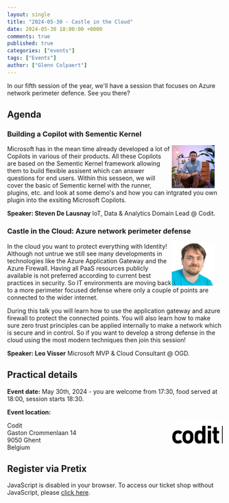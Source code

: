 ```yaml
---
layout: single
title: "2024-05-30 - Castle in the Cloud"
date: 2024-05-30 18:00:00 +0000
comments: true
published: true
categories: ["events"]
tags: ["Events"]
author: ["Glenn Colpaert"]
---
```


In our fifth session of the year, we'll have a session that focuses on Azure network perimeter defence. See you there?

## Agenda

### Building a Copilot with Sementic Kernel

<img src="/assets/media/speakers/steven-delausney.jpg" alt=" Leo Visser" align="right" height="100" width="100" style="margin-right: 20px;">
Microsoft has in the mean time already developed a lot of Copilots in various of their products. All these Copilots are based on the Sementic Kernel framework allowing them to build flexible assisent which can answer questions for end users. Within this sesseon, we will cover the basic of Sementic kernel with the runner, plugins, etc. and look at some demo's and how you can intgrated you own plugin into the exsiting Microsoft Copilots. 

**Speaker:  Steven De Lausnay** IoT, Data & Analytics Domain Lead @ Codit.

### Castle in the Cloud: Azure network perimeter defense

<img src="/assets/media/speakers/leo-visser.jpg" alt=" Leo Visser" align="right" height="100" width="100" style="margin-right: 20px;">
In the cloud you want to protect everything with Identity! Although not untrue we still see many developments in technologies like the Azure Application Gateway and the Azure Firewall. Having all PaaS resources publicly available is not preferred according to current best practices in security. So IT environments are moving back to a more perimeter focused defense where only a couple of points are connected to the wider internet.

During this talk you will learn how to use the application gateway and azure firewall to protect the connected points. You will also learn how to make sure zero trust principles can be applied internally to make a network which is secure and in control. So if you want to develop a strong defense in the cloud using the most modern techniques then join this session!

**Speaker:  Leo Visser** Microsoft MVP & Cloud Consultant @ OGD.


## Practical details

**Event date:** May 30th, 2024 - you are welcome from 17:30, food served at 18:00, session starts 18:30.

**Event location:**<br />

<img width="120" height="60" align="right" alt="Codit" src="/assets/media/sponsors/logo-codit.png">Codit<br/>
Gaston Crommenlaan 14<br/>
9050 Ghent<br/>
Belgium

## Register via Pretix

<link rel="stylesheet" type="text/css" href="https://pretix.eu/azug/20240425/widget/v1.css">
<script type="text/javascript" src="https://pretix.eu/widget/v1.en.js" async></script>
<pretix-widget event="https://pretix.eu/azug/20240530/" single-item-select="button"></pretix-widget>
<noscript>
   <div class="pretix-widget">
        <div class="pretix-widget-info-message">
            JavaScript is disabled in your browser. To access our ticket shop without JavaScript, please <a target="_blank" rel="noopener" href="https://pretix.eu/azug/20240425/">click here</a>.
        </div>
    </div>
</noscript>
